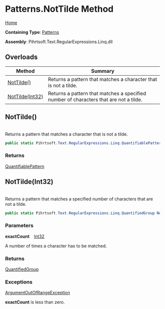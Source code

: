 # Patterns\.NotTilde Method

[Home](../../../../../../README.md)

**Containing Type**: [Patterns](../README.md)

**Assembly**: Pihrtsoft\.Text\.RegularExpressions\.Linq\.dll

## Overloads

| Method | Summary |
| ------ | ------- |
| [NotTilde()](#Pihrtsoft_Text_RegularExpressions_Linq_Patterns_NotTilde) | Returns a pattern that matches a character that is not a tilde\. |
| [NotTilde(Int32)](#Pihrtsoft_Text_RegularExpressions_Linq_Patterns_NotTilde_System_Int32_) | Returns a pattern that matches a specified number of characters that are not a tilde\. |

## NotTilde\(\) <a name="Pihrtsoft_Text_RegularExpressions_Linq_Patterns_NotTilde"></a>

\
Returns a pattern that matches a character that is not a tilde\.

```csharp
public static Pihrtsoft.Text.RegularExpressions.Linq.QuantifiablePattern NotTilde()
```

### Returns

[QuantifiablePattern](../../QuantifiablePattern/README.md)

## NotTilde\(Int32\) <a name="Pihrtsoft_Text_RegularExpressions_Linq_Patterns_NotTilde_System_Int32_"></a>

\
Returns a pattern that matches a specified number of characters that are not a tilde\.

```csharp
public static Pihrtsoft.Text.RegularExpressions.Linq.QuantifiedGroup NotTilde(int exactCount)
```

### Parameters

**exactCount** &ensp; [Int32](https://docs.microsoft.com/en-us/dotnet/api/system.int32)

A number of times a character has to be matched\.

### Returns

[QuantifiedGroup](../../QuantifiedGroup/README.md)

### Exceptions

[ArgumentOutOfRangeException](https://docs.microsoft.com/en-us/dotnet/api/system.argumentoutofrangeexception)

**exactCount** is less than zero\.

